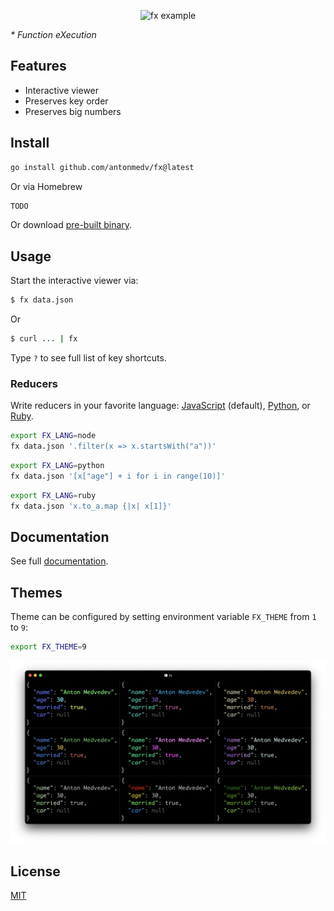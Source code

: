 <p align="center"><img src="https://medv.io/assets/fx.gif" width="562" alt="fx example"></p>

_* Function eXecution_

## Features

- Interactive viewer
- Preserves key order
- Preserves big numbers

## Install

```bash
go install github.com/antonmedv/fx@latest
```

Or via Homebrew

```bash
TODO
```

Or download [pre-built binary](https://github.com/antonmedv/fx/releases).

## Usage

Start the interactive viewer via:

```bash
$ fx data.json
```

Or

```bash
$ curl ... | fx
```

Type `?` to see full list of key shortcuts.

### Reducers

Write reducers in your favorite language: [JavaScript](docs/reducers.md#node) (default),
[Python](docs/reducers.md#python), or [Ruby](docs/reducers.md#ruby).

```bash
export FX_LANG=node
fx data.json '.filter(x => x.startsWith("a"))'
```

```bash
export FX_LANG=python
fx data.json '[x["age"] + i for i in range(10)]'
```

```bash
export FX_LANG=ruby
fx data.json 'x.to_a.map {|x| x[1]}'
```

## Documentation

See full [documentation](https://github.com/antonmedv/fx/blob/master/DOCS.md).

## Themes

Theme can be configured by setting environment variable `FX_THEME` from `1`
to `9`:

```bash
export FX_THEME=9
```

<img width="1214" alt="themes" src="docs/images/themes.png">

## License

[MIT](https://github.com/antonmedv/fx/blob/master/LICENSE)
